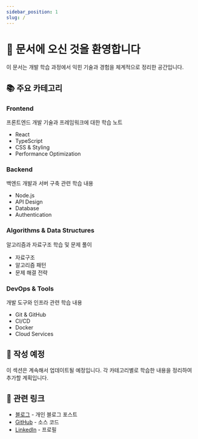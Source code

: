 ```yaml
---
sidebar_position: 1
slug: /
---
```


# 👋 문서에 오신 것을 환영합니다

이 문서는 개발 학습 과정에서 익힌 기술과 경험을 체계적으로 정리한 공간입니다.

## 📚 주요 카테고리

### Frontend
프론트엔드 개발 기술과 프레임워크에 대한 학습 노트

- React
- TypeScript
- CSS & Styling
- Performance Optimization

### Backend
백엔드 개발과 서버 구축 관련 학습 내용

- Node.js
- API Design
- Database
- Authentication

### Algorithms & Data Structures
알고리즘과 자료구조 학습 및 문제 풀이

- 자료구조
- 알고리즘 패턴
- 문제 해결 전략

### DevOps & Tools
개발 도구와 인프라 관련 학습 내용

- Git & GitHub
- CI/CD
- Docker
- Cloud Services

## 🎯 작성 예정

이 섹션은 계속해서 업데이트될 예정입니다. 각 카테고리별로 학습한 내용을 정리하여 추가할 계획입니다.

## 🔗 관련 링크

- [블로그](/blog) - 개인 블로그 포스트
- [GitHub](https://github.com/namyoungkim) - 소스 코드
- [LinkedIn](https://linkedin.com/in/liniar) - 프로필
